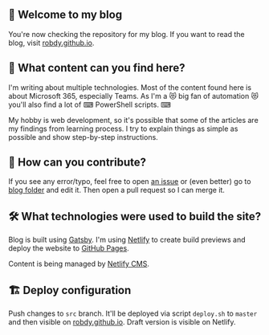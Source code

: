 ## 👋 Welcome to my blog

You're now checking the repository for my blog. If you want to read the blog, visit [robdy.github.io](https://robdy.github.io).

## 📢 What content can you find here?

I'm writing about multiple technologies. Most of the content found here is about Microsoft 365, especially Teams. As I'm a 😻 big fan of automation 😻 you'll also find a lot of ⌨ PowerShell scripts. ⌨

My hobby is web development, so it's possible that some of the articles are my findings from learning process. I try to explain things as simple as possible and show step-by-step instructions.

## 📝 How can you contribute?

If you see any error/typo, feel free to open [an issue](https://github.com/robdy/robdy.github.io/issues/new/) or (even better) go to [blog folder](https://github.com/robdy/robdy.github.io/tree/src/src/pages/blog) and edit it. Then open a pull request so I can merge it.

## 🛠 What technologies were used to build the site?

Blog is built using [Gatsby](https://www.gatsbyjs.com/). I'm using [Netlify](https://netlify.com) to create build previews and deploy the website to [GitHub Pages](https://pages.github.com).

Content is being managed by [Netlify CMS](https://www.netlifycms.org/).

## 🏗️ Deploy configuration
Push changes to `src` branch. It'll be deployed via script `deploy.sh` to `master` and then visible on [robdy.github.io](https://robdy.github.io). Draft version is visible on Netlify.
